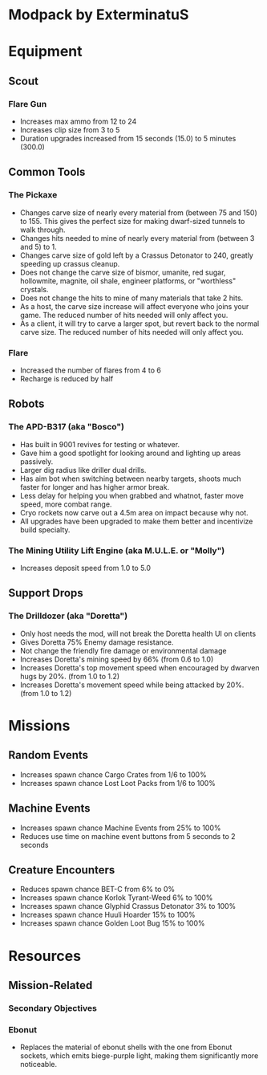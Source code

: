 # Modpack by ExterminatuS
# **Equipment**
## Scout
### Flare Gun
- Increases max ammo from 12 to 24
- Increases clip size from 3 to 5
- Duration upgrades increased from 15 seconds (15.0) to 5 minutes (300.0)

## Common Tools
### The Pickaxe
- Changes carve size of nearly every material from (between 75 and 150) to 155. This gives the perfect size for making dwarf-sized tunnels to walk through.
- Changes hits needed to mine of nearly every material from (between 3 and 5) to 1.
- Changes carve size of gold left by a Crassus Detonator to 240, greatly speeding up crassus cleanup.
- Does not change the carve size of bismor, umanite, red sugar, hollowmite, magnite, oil shale, engineer platforms, or "worthless" crystals.
- Does not change the hits to mine of many materials that take 2 hits.
- As a host, the carve size increase will affect everyone who joins your game. The reduced number of hits needed will only affect you.
- As a client, it will try to carve a larger spot, but revert back to the normal carve size. The reduced number of hits needed will only affect you.
### Flare
- Increased the number of flares from 4 to 6
- Recharge is reduced by half

## **Robots**
### The APD-B317 (aka "Bosco")
- Has built in 9001 revives for testing or whatever.
- Gave him a good spotlight for looking around and lighting up areas passively.
- Larger dig radius like driller dual drills.
- Has aim bot when switching between nearby targets, shoots much faster for longer and has higher armor break.
- Less delay for helping you when grabbed and whatnot, faster move speed, more combat range.
- Cryo rockets now carve out a 4.5m area on impact because why not.
- All upgrades have been upgraded to make them better and incentivize build specialty.
### The Mining Utility Lift Engine (aka M.U.L.E. or "Molly")
- Increases deposit speed from 1.0 to 5.0

## Support Drops
### The Drilldozer (aka "Doretta")
- Only host needs the mod, will not break the Doretta health UI on clients
- Gives Doretta 75% Enemy damage resistance.
- Not change the friendly fire damage or environmental damage
- Increases Doretta's mining speed by 66% (from 0.6 to 1.0)
- Increases Doretta's top movement speed when encouraged by dwarven hugs by 20%. (from 1.0 to 1.2)
- Increases Doretta's movement speed while being attacked by 20%. (from 1.0 to 1.2)

# **Missions**
## Random Events
- Increases spawn chance Cargo Crates from 1/6 to 100%
- Increases spawn chance Lost Loot Packs from 1/6 to 100%

## Machine Events
- Increases spawn chance Machine Events from 25% to 100%
- Reduces use time on machine event buttons from 5 seconds to 2 seconds

## Creature Encounters
- Reduces spawn chance BET-C from 6% to 0%
- Increases spawn chance Korlok Tyrant-Weed 6% to 100%
- Increases spawn chance Glyphid Crassus Detonator 3% to 100%
- Increases spawn chance Huuli Hoarder 15% to 100%
- Increases spawn chance Golden Loot Bug 15% to 100%

# **Resources**
## Mission-Related
### Secondary Objectives
### Ebonut
- Replaces the material of ebonut shells with the one from Ebonut sockets, which emits biege-purple light, making them significantly more noticeable.
